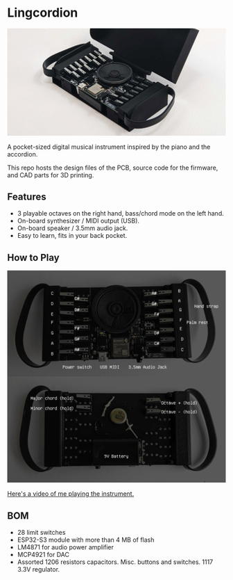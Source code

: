 # Lingcordion

![](doc/000.png)

A pocket-sized digital musical instrument inspired by the piano and the accordion.

This repo hosts the design files of the PCB, source code for the firmware, and CAD parts for 3D printing.

## Features

- 3 playable octaves on the right hand, bass/chord mode on the left hand.
- On-board synthesizer / MIDI output (USB).
- On-board speaker / 3.5mm audio jack.
- Easy to learn, fits in your back pocket.

## How to Play

![](doc/001.png)

[Here's a video of me playing the instrument.](doc/v01.mp4)

## BOM

- 28 limit switches
- ESP32-S3 module with more than 4 MB of flash
- LM4871 for audio power amplifier
- MCP4921 for DAC
- Assorted 1206 resistors capacitors. Misc. buttons and switches. 1117 3.3V regulator.